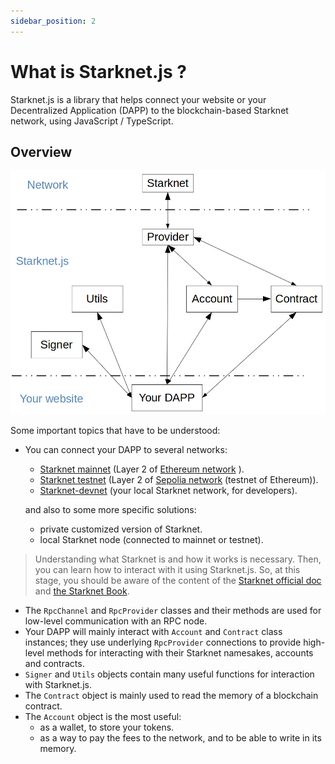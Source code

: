 ```yaml
---
sidebar_position: 2
---
```


# What is Starknet.js ?

Starknet.js is a library that helps connect your website or your Decentralized Application (DAPP) to the blockchain-based Starknet network, using JavaScript / TypeScript.

## Overview

![](./pictures/starknet-js-chart.png)

Some important topics that have to be understood:

- You can connect your DAPP to several networks:
  - [Starknet mainnet](https://starkscan.co) (Layer 2 of [Ethereum network](https://etherscan.io/) ).
  - [Starknet testnet](https://sepolia.starkscan.co/) (Layer 2 of [Sepolia network](https://sepolia.etherscan.io/) (testnet of Ethereum)).
  - [Starknet-devnet](https://github.com/0xSpaceShard/starknet-devnet-rs) (your local Starknet network, for developers).

  and also to some more specific solutions:
  - private customized version of Starknet.
  - local Starknet node (connected to mainnet or testnet).

> Understanding what Starknet is and how it works is necessary. Then, you can learn how to interact with it using Starknet.js. So, at this stage, you should be aware of the content of the [Starknet official doc](https://docs.starknet.io/documentation/) and [the Starknet Book](https://book.starknet.io/).

- The `RpcChannel` and `RpcProvider` classes and their methods are used for low-level communication with an RPC node.
- Your DAPP will mainly interact with `Account` and `Contract` class instances; they use underlying `RpcProvider` connections to provide high-level methods for interacting with their Starknet namesakes, accounts and contracts.
- `Signer` and `Utils` objects contain many useful functions for interaction with Starknet.js.
- The `Contract` object is mainly used to read the memory of a blockchain contract.
- The `Account` object is the most useful:
  - as a wallet, to store your tokens.
  - as a way to pay the fees to the network, and to be able to write in its memory.
